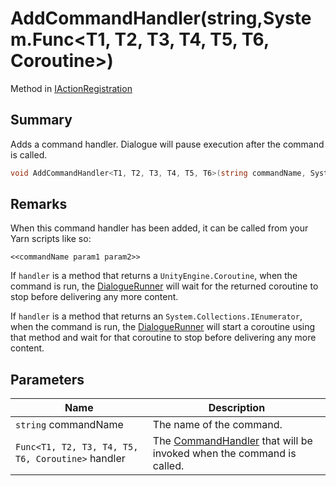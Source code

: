 # AddCommandHandler(string,System.Func\<T1, T2, T3, T4, T5, T6, Coroutine>)

Method in [IActionRegistration](./)

## Summary

Adds a command handler. Dialogue will pause execution after the command is called.

```csharp
void AddCommandHandler<T1, T2, T3, T4, T5, T6>(string commandName, System.Func<T1, T2, T3, T4, T5, T6, Coroutine> handler);
```

## Remarks

When this command handler has been added, it can be called from your Yarn scripts like so:

```
<<commandName param1 param2>>
```

If `handler` is a method that returns a `UnityEngine.Coroutine`, when the command is run, the [DialogueRunner](../yarn.unity.dialoguerunner/) will wait for the returned coroutine to stop before delivering any more content.

If `handler` is a method that returns an `System.Collections.IEnumerator`, when the command is run, the [DialogueRunner](../yarn.unity.dialoguerunner/) will start a coroutine using that method and wait for that coroutine to stop before delivering any more content.

## Parameters

| Name                                              | Description                                                                                              |
| ------------------------------------------------- | -------------------------------------------------------------------------------------------------------- |
| `string` commandName                              | The name of the command.                                                                                 |
| `Func<T1, T2, T3, T4, T5, T6, Coroutine>` handler | The [CommandHandler](../../yarn/yarn.commandhandler.md) that will be invoked when the command is called. |
